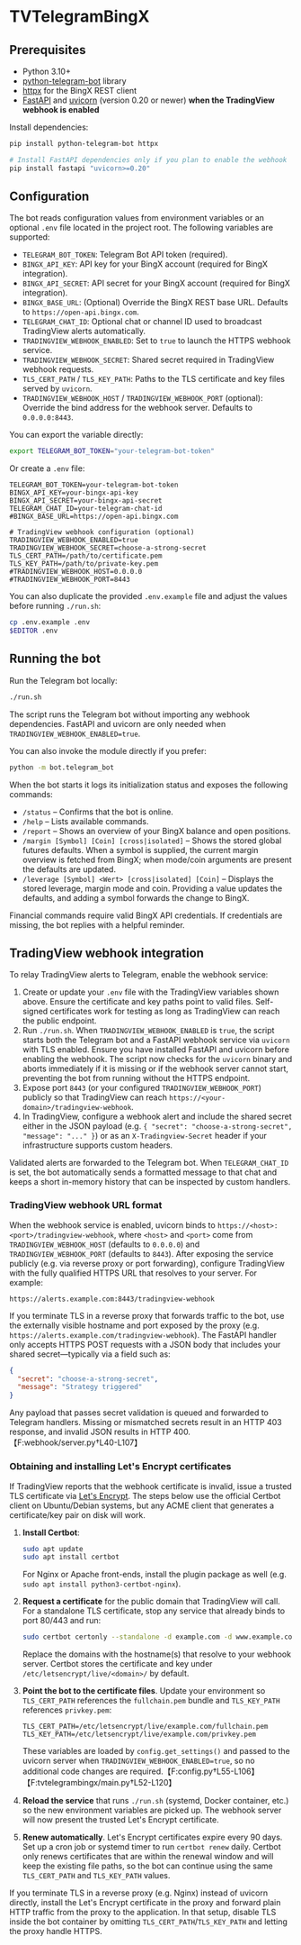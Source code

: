 # TVTelegramBingX

## Prerequisites

- Python 3.10+
- [python-telegram-bot](https://docs.python-telegram-bot.org/en/stable/) library
- [httpx](https://www.python-httpx.org/) for the BingX REST client
- [FastAPI](https://fastapi.tiangolo.com/) and [uvicorn](https://www.uvicorn.org/) (version 0.20 or newer) **when the TradingView webhook is enabled**

Install dependencies:

```bash
pip install python-telegram-bot httpx

# Install FastAPI dependencies only if you plan to enable the webhook
pip install fastapi "uvicorn>=0.20"
```

## Configuration

The bot reads configuration values from environment variables or an optional `.env` file located in the project root. The following variables are supported:

- `TELEGRAM_BOT_TOKEN`: Telegram Bot API token (required).
- `BINGX_API_KEY`: API key for your BingX account (required for BingX integration).
- `BINGX_API_SECRET`: API secret for your BingX account (required for BingX integration).
- `BINGX_BASE_URL`: (Optional) Override the BingX REST base URL. Defaults to `https://open-api.bingx.com`.
- `TELEGRAM_CHAT_ID`: Optional chat or channel ID used to broadcast TradingView alerts automatically.
- `TRADINGVIEW_WEBHOOK_ENABLED`: Set to `true` to launch the HTTPS webhook service.
- `TRADINGVIEW_WEBHOOK_SECRET`: Shared secret required in TradingView webhook requests.
- `TLS_CERT_PATH` / `TLS_KEY_PATH`: Paths to the TLS certificate and key files served by `uvicorn`.
- `TRADINGVIEW_WEBHOOK_HOST` / `TRADINGVIEW_WEBHOOK_PORT` (optional): Override the bind address for the webhook server. Defaults to `0.0.0.0:8443`.

You can export the variable directly:

```bash
export TELEGRAM_BOT_TOKEN="your-telegram-bot-token"
```

Or create a `.env` file:

```env
TELEGRAM_BOT_TOKEN=your-telegram-bot-token
BINGX_API_KEY=your-bingx-api-key
BINGX_API_SECRET=your-bingx-api-secret
TELEGRAM_CHAT_ID=your-telegram-chat-id
#BINGX_BASE_URL=https://open-api.bingx.com

# TradingView webhook configuration (optional)
TRADINGVIEW_WEBHOOK_ENABLED=true
TRADINGVIEW_WEBHOOK_SECRET=choose-a-strong-secret
TLS_CERT_PATH=/path/to/certificate.pem
TLS_KEY_PATH=/path/to/private-key.pem
#TRADINGVIEW_WEBHOOK_HOST=0.0.0.0
#TRADINGVIEW_WEBHOOK_PORT=8443
```

You can also duplicate the provided `.env.example` file and adjust the values before running `./run.sh`:

```bash
cp .env.example .env
$EDITOR .env
```

## Running the bot

Run the Telegram bot locally:

```bash
./run.sh
```

The script runs the Telegram bot without importing any webhook dependencies. FastAPI and uvicorn are only needed when `TRADINGVIEW_WEBHOOK_ENABLED=true`.

You can also invoke the module directly if you prefer:

```bash
python -m bot.telegram_bot
```

When the bot starts it logs its initialization status and exposes the following commands:

- `/status` – Confirms that the bot is online.
- `/help` – Lists available commands.
- `/report` – Shows an overview of your BingX balance and open positions.
- `/margin [Symbol] [Coin] [cross|isolated]` – Shows the stored global futures defaults. When a symbol is supplied, the current margin overview is fetched from BingX; when mode/coin arguments are present the defaults are updated.
- `/leverage [Symbol] <Wert> [cross|isolated] [Coin]` – Displays the stored leverage, margin mode and coin. Providing a value updates the defaults, and adding a symbol forwards the change to BingX.

Financial commands require valid BingX API credentials. If credentials are missing, the bot replies with a helpful reminder.

## TradingView webhook integration

To relay TradingView alerts to Telegram, enable the webhook service:

1. Create or update your `.env` file with the TradingView variables shown above. Ensure the certificate and key paths point to valid files. Self-signed certificates work for testing as long as TradingView can reach the public endpoint.
2. Run `./run.sh`. When `TRADINGVIEW_WEBHOOK_ENABLED` is `true`, the script starts both the Telegram bot and a FastAPI webhook service via `uvicorn` with TLS enabled. Ensure you have installed FastAPI and uvicorn before enabling the webhook. The script now checks for the `uvicorn` binary and aborts immediately if it is missing or if the webhook server cannot start, preventing the bot from running without the HTTPS endpoint.
3. Expose port `8443` (or your configured `TRADINGVIEW_WEBHOOK_PORT`) publicly so that TradingView can reach `https://<your-domain>/tradingview-webhook`.
4. In TradingView, configure a webhook alert and include the shared secret either in the JSON payload (e.g. `{ "secret": "choose-a-strong-secret", "message": "..." }`) or as an `X-Tradingview-Secret` header if your infrastructure supports custom headers.

Validated alerts are forwarded to the Telegram bot. When `TELEGRAM_CHAT_ID` is set, the bot automatically sends a formatted message to that chat and keeps a short in-memory history that can be inspected by custom handlers.

### TradingView webhook URL format

When the webhook service is enabled, uvicorn binds to `https://<host>:<port>/tradingview-webhook`, where `<host>` and `<port>` come from `TRADINGVIEW_WEBHOOK_HOST` (defaults to `0.0.0.0`) and `TRADINGVIEW_WEBHOOK_PORT` (defaults to `8443`). After exposing the service publicly (e.g. via reverse proxy or port forwarding), configure TradingView with the fully qualified HTTPS URL that resolves to your server. For example:

```
https://alerts.example.com:8443/tradingview-webhook
```

If you terminate TLS in a reverse proxy that forwards traffic to the bot, use the externally visible hostname and port exposed by the proxy (e.g. `https://alerts.example.com/tradingview-webhook`). The FastAPI handler only accepts HTTPS POST requests with a JSON body that includes your shared secret—typically via a field such as:

```json
{
  "secret": "choose-a-strong-secret",
  "message": "Strategy triggered"
}
```

Any payload that passes secret validation is queued and forwarded to Telegram handlers. Missing or mismatched secrets result in an HTTP 403 response, and invalid JSON results in HTTP 400. 【F:webhook/server.py†L40-L107】

### Obtaining and installing Let's Encrypt certificates

If TradingView reports that the webhook certificate is invalid, issue a trusted TLS certificate via [Let's Encrypt](https://letsencrypt.org/). The steps below use the official Certbot client on Ubuntu/Debian systems, but any ACME client that generates a certificate/key pair on disk will work.

1. **Install Certbot**:

   ```bash
   sudo apt update
   sudo apt install certbot
   ```

   For Nginx or Apache front-ends, install the plugin package as well (e.g. `sudo apt install python3-certbot-nginx`).

2. **Request a certificate** for the public domain that TradingView will call. For a standalone TLS certificate, stop any service that already binds to port 80/443 and run:

   ```bash
   sudo certbot certonly --standalone -d example.com -d www.example.com
   ```

   Replace the domains with the hostname(s) that resolve to your webhook server. Certbot stores the certificate and key under `/etc/letsencrypt/live/<domain>/` by default.

3. **Point the bot to the certificate files**. Update your environment so `TLS_CERT_PATH` references the `fullchain.pem` bundle and `TLS_KEY_PATH` references `privkey.pem`:

   ```env
   TLS_CERT_PATH=/etc/letsencrypt/live/example.com/fullchain.pem
   TLS_KEY_PATH=/etc/letsencrypt/live/example.com/privkey.pem
   ```

   These variables are loaded by `config.get_settings()` and passed to the uvicorn server when `TRADINGVIEW_WEBHOOK_ENABLED=true`, so no additional code changes are required.【F:config.py†L55-L106】【F:tvtelegrambingx/main.py†L52-L120】

4. **Reload the service** that runs `./run.sh` (systemd, Docker container, etc.) so the new environment variables are picked up. The webhook server will now present the trusted Let's Encrypt certificate.

5. **Renew automatically**. Let's Encrypt certificates expire every 90 days. Set up a cron job or systemd timer to run `certbot renew` daily. Certbot only renews certificates that are within the renewal window and will keep the existing file paths, so the bot can continue using the same `TLS_CERT_PATH` and `TLS_KEY_PATH` values.

If you terminate TLS in a reverse proxy (e.g. Nginx) instead of uvicorn directly, install the Let's Encrypt certificate in the proxy and forward plain HTTP traffic from the proxy to the application. In that setup, disable TLS inside the bot container by omitting `TLS_CERT_PATH`/`TLS_KEY_PATH` and letting the proxy handle HTTPS.
